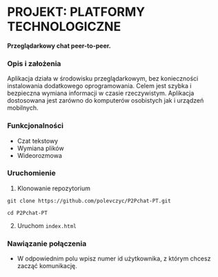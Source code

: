 # PROJEKT: PLATFORMY TECHNOLOGICZNE
**Przeglądarkowy chat peer-to-peer.**
### Opis i założenia
Aplikacja działa w środowisku przeglądarkowym, bez konieczności instalowania dodatkowego oprogramowania. Celem jest szybka i bezpieczna wymiana informacji w czasie rzeczywistym. Aplikacja dostosowana jest zarówno do komputerów osobistych jak i urządzeń mobilnych.
### Funkcjonalności
- Czat tekstowy
- Wymiana plików
- Wideorozmowa
### Uruchomienie
1. Klonowanie repozytorium
```
git clone https://github.com/polevczyc/P2Pchat-PT.git
```
```
cd P2Pchat-PT
```
2. Uruchom ```index.html```
### Nawiązanie połączenia 
- W odpowiednim polu wpisz numer id użytkownika, z którym chcesz zacząć komunikację.